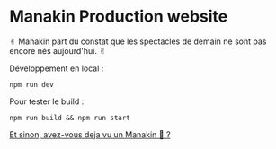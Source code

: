 # Manakin Production website

✌︎ Manakin part du constat que les spectacles de demain ne sont pas encore nés aujourd'hui. ✌︎

Développement en local :

`npm run dev`

Pour tester le build :

`npm run build && npm run start`

[Et sinon, avez-vous deja vu un Manakin 🐥 ?](https://giphy.com/gifs/S1yE8lnWZ1k3K)


